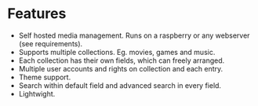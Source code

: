# Features

+ Self hosted media management. Runs on a raspberry or any webserver (see requirements).
+ Supports multiple collections. Eg. movies, games and music.
+ Each collection has their own fields, which can freely arranged.
+ Multiple user accounts and rights on collection and each entry.
+ Theme support.
+ Search within default field and advanced search in every field.
+ Lightwight.
